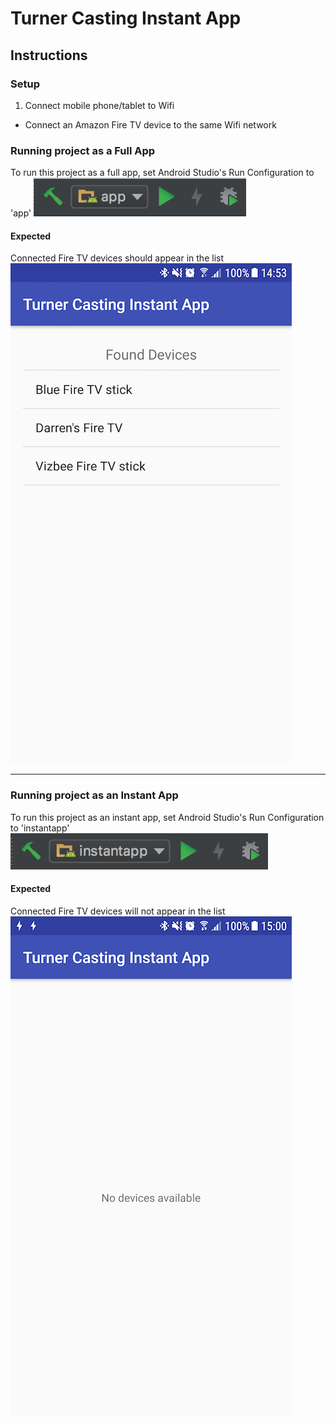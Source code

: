 # Turner Casting Instant App

## Instructions

### Setup
1. Connect mobile phone/tablet to Wifi
* Connect an Amazon Fire TV device to the same Wifi network

### Running project as a Full App
To run this project as a full app, set Android Studio's Run Configuration to 'app'
![alt text][fullAppRunConfig]

#### Expected
Connected Fire TV devices should appear in the list
![alt text][fullAppScreenshot]

[fullAppRunConfig]: screenshots/full_app_run_config.png ""
[fullAppScreenshot]: screenshots/full_app_screenshot.png ""

---

### Running project as an Instant App
To run this project as an instant app, set Android Studio's Run Configuration to 'instantapp'
![alt text][instantAppRunConfig]

#### Expected
Connected Fire TV devices will not appear in the list
![alt text][instantAppScreenshot]

[instantAppRunConfig]: screenshots/instant_app_run_config.png ""
[instantAppScreenshot]: screenshots/instant_app_screenshot.png ""
